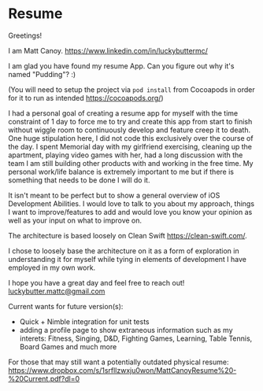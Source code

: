 # Resume

Greetings!

I am Matt Canoy. https://www.linkedin.com/in/luckybuttermc/

I am glad you have found my resume App. Can you figure out why it's named "Pudding"? :)

(You will need to setup the project via `pod install` from Cocoapods in order for it to run as intended https://cocoapods.org/)

I had a personal goal of creating a resume app for myself with the time constraint of 1 day to force me to try and create this app from start to finish without wiggle room to continuously develop and feature creep it to death. One huge stipulation here, I did not code this exclusively over the course of the day. I spent Memorial day with my girlfriend exercising, cleaning up the apartment, playing video games with her, had a long discussion with the team I am still building other products with and working in the free time. My personal work/life balance is extremely important to me but if there is something that needs to be done I will do it.

It isn't meant to be perfect but to show a general overview of iOS Development Abilities. I would love to talk to you about my approach, things I want to improve/features to add and would love you know your opinion as well as your input on what to improve on.

The architecture is based loosely on Clean Swift https://clean-swift.com/. 

I chose to loosely base the architecture on it as a form of exploration in understanding it for myself while tying in elements of development I have employed in my own work.

I hope you have a great day and feel free to reach out!
luckybutter.mattc@gmail.com

Current wants for future version(s):
- Quick + Nimble integration for unit tests
- adding a profile page to show extraneous information such as my interets: Fitness, Singing, D&D, Fighting Games, Learning, Table Tennis, Board Games and much more


For those that may still want a potentially outdated physical resume:
https://www.dropbox.com/s/1srfllzwxju0won/MattCanoyResume%20-%20Current.pdf?dl=0
